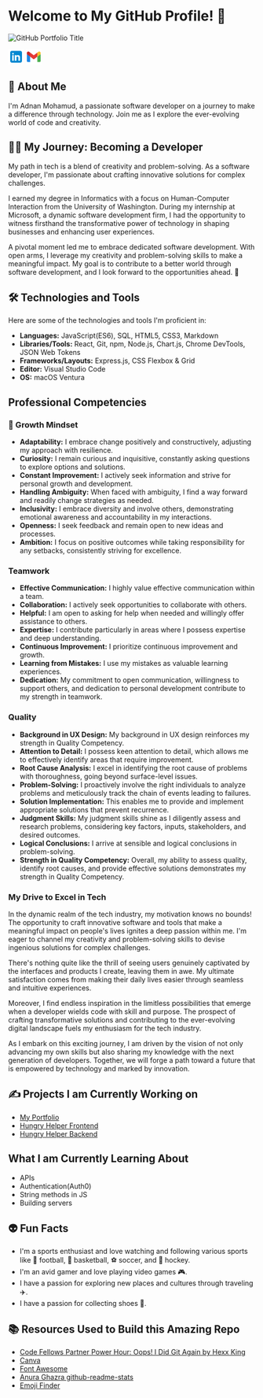 # Welcome to My GitHub Profile! &#x1F44B;

![GitHub Portfolio Title](header.png)

[![LinkedIn](icons8-linkedin-32.png)](https://www.linkedin.com/in/adnanmohamud/)
[![Gmail](icons8-gmail-32.png)](mailto:adnanmohamud6@gmail.com)

## 🐍 About Me

I'm Adnan Mohamud, a passionate software developer on a journey to make a difference through technology. Join me as I explore the ever-evolving world of code and creativity.

## 🧑‍💻️ My Journey: Becoming a Developer

My path in tech is a blend of creativity and problem-solving. As a software developer, I'm passionate about crafting innovative solutions for complex challenges.

I earned my degree in Informatics with a focus on Human-Computer Interaction from the University of Washington. During my internship at Microsoft, a dynamic software development firm, I had the opportunity to witness firsthand the transformative power of technology in shaping businesses and enhancing user experiences.

A pivotal moment led me to embrace dedicated software development. With open arms, I leverage my creativity and problem-solving skills to make a meaningful impact. My goal is to contribute to a better world through software development, and I look forward to the opportunities ahead. 🌟

## 🛠️ Technologies and Tools

Here are some of the technologies and tools I'm proficient in:

- **Languages:** JavaScript(ES6), SQL, HTML5, CSS3, Markdown
- **Libraries/Tools:** React, Git, npm, Node.js, Chart.js, Chrome DevTools, JSON Web Tokens
- **Frameworks/Layouts:** Express.js, CSS Flexbox & Grid
- **Editor:** Visual Studio Code
- **OS:** macOS Ventura

## Professional Competencies

### 🌟 Growth Mindset

- **Adaptability:** I embrace change positively and constructively, adjusting my approach with resilience.
- **Curiosity:** I remain curious and inquisitive, constantly asking questions to explore options and solutions.
- **Constant Improvement:** I actively seek information and strive for personal growth and development.
- **Handling Ambiguity:** When faced with ambiguity, I find a way forward and readily change strategies as needed.
- **Inclusivity:** I embrace diversity and involve others, demonstrating emotional awareness and accountability in my interactions.
- **Openness:** I seek feedback and remain open to new ideas and processes.
- **Ambition:** I focus on positive outcomes while taking responsibility for any setbacks, consistently striving for excellence.

### Teamwork

- **Effective Communication:** I highly value effective communication within a team.
- **Collaboration:** I actively seek opportunities to collaborate with others.
- **Helpful:** I am open to asking for help when needed and willingly offer assistance to others.
- **Expertise:** I contribute particularly in areas where I possess expertise and deep understanding.
- **Continuous Improvement:** I prioritize continuous improvement and growth.
- **Learning from Mistakes:** I use my mistakes as valuable learning experiences.
- **Dedication:** My commitment to open communication, willingness to support others, and dedication to personal development contribute to my strength in teamwork.

### Quality

- **Background in UX Design:** My background in UX design reinforces my strength in Quality Competency.
- **Attention to Detail:** I possess keen attention to detail, which allows me to effectively identify areas that require improvement.
- **Root Cause Analysis:** I excel in identifying the root cause of problems with thoroughness, going beyond surface-level issues.
- **Problem-Solving:** I proactively involve the right individuals to analyze problems and meticulously track the chain of events leading to failures.
- **Solution Implementation:** This enables me to provide and implement appropriate solutions that prevent recurrence.
- **Judgment Skills:** My judgment skills shine as I diligently assess and research problems, considering key factors, inputs, stakeholders, and desired outcomes.
- **Logical Conclusions:** I arrive at sensible and logical conclusions in problem-solving.
- **Strength in Quality Competency:** Overall, my ability to assess quality, identify root causes, and provide effective solutions demonstrates my strength in Quality Competency.

### My Drive to Excel in Tech

In the dynamic realm of the tech industry, my motivation knows no bounds! The opportunity to craft innovative software and tools that make a meaningful impact on people's lives ignites a deep passion within me. I'm eager to channel my creativity and problem-solving skills to devise ingenious solutions for complex challenges.

There's nothing quite like the thrill of seeing users genuinely captivated by the interfaces and products I create, leaving them in awe. My ultimate satisfaction comes from making their daily lives easier through seamless and intuitive experiences.

Moreover, I find endless inspiration in the limitless possibilities that emerge when a developer wields code with skill and purpose. The prospect of crafting transformative solutions and contributing to the ever-evolving digital landscape fuels my enthusiasm for the tech industry.

As I embark on this exciting journey, I am driven by the vision of not only advancing my own skills but also sharing my knowledge with the next generation of developers. Together, we will forge a path toward a future that is empowered by technology and marked by innovation.

## ✍️ Projects I am Currently Working on

- [My Portfolio](https://github.com/adnanm123/portfolio)
- [Hungry Helper Frontend](https://github.com/Mr-Al-s/hungry-helper-frontend)
- [Hungry Helper Backend](https://github.com/Mr-Al-s/hungry-helper-backend)

## What I am Currently Learning About

- APIs
- Authentication(Auth0)
- String methods in JS
- Building servers

## 👽 Fun Facts

- I'm a sports enthusiast and love watching and following various sports like 🏈 football, 🏀 basketball, ⚽ soccer, and 🏒 hockey.
- I'm an avid gamer and love playing video games 🎮.
- I have a passion for exploring new places and cultures through traveling ✈️.
- I have a passion for collecting shoes 👟.

## 📚 Resources Used to Build this Amazing Repo

- [Code Fellows Partner Power Hour: Oops! I Did Git Again by Hexx King](https://www.youtube.com/watch?v=p2rffnhw9Ec)
- [Canva](https://www.canva.com/)
- [Font Awesome](https://icons8.com/)
- [Anura Ghazra github-readme-stats](https://github.com/anuraghazra/github-readme-stats#github-readme-stats)
- [Emoji Finder](https://emojifinder.com/)

